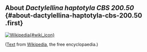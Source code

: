 About *Dactylellina haptotyla CBS 200.50* {#about-dactylellina-haptotyla-cbs-200.50 .first}
-----------------------------------------

[![Wikipedia](/img/wikipedia_logo_v2_en.png){#wiki_icon}](http://en.wikipedia.org/wiki/Dactylellina_haptotyla)

([Text](http://en.wikipedia.org/wiki/Dactylellina_haptotyla) from
[Wikipedia](http://en.wikipedia.org/), the free encyclopaedia.)
